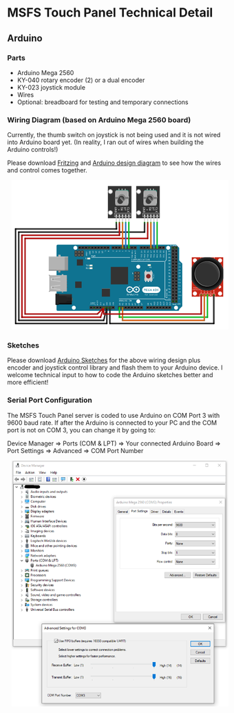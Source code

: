 # MSFS Touch Panel Technical Detail

## Arduino


### Parts

* Arduino Mega 2560
* KY-040 rotary encoder (2) or a dual encoder
* KY-023 joystick module 
* Wires
* Optional: breadboard for testing and temporary connections

### Wiring Diagram (based on Arduino Mega 2560 board)

Currently, the thumb switch on joystick is not being used and it is not wired into Arduino board yet. (In reality, I ran out of wires when building the Arduino controls!)

Please download [Fritzing](https://fritzing.en.lo4d.com/download) and [Arduino design diagram](arduinoagent/Arduino/fritzing/) to see how the wires and control comes together.

<img src="screenshots/technical/arduino_diagram.PNG" width="800" hspace="10" />

### Sketches

Please download [Arduino Sketches](arduinoagent/Arduino/) for the above wiring design plus encoder and joystick control library and flash them to your Arduino device. I welcome technical input to how to code the Arduino sketches better and more efficient!

### Serial Port Configuration

The MSFS Touch Panel server is coded to use Arduino on COM Port 3 with 9600 baud rate. If after the Arduino is connected to your PC and the COM port is not on COM 3, you can change it by going to:

Device Manager => Ports (COM & LPT) => Your connected Arduino Board => Port Settings => Advanced => COM Port Number

<img src="screenshots/technical/windows_comport_config.PNG"  hspace="10" />



	
	
	
	


 

